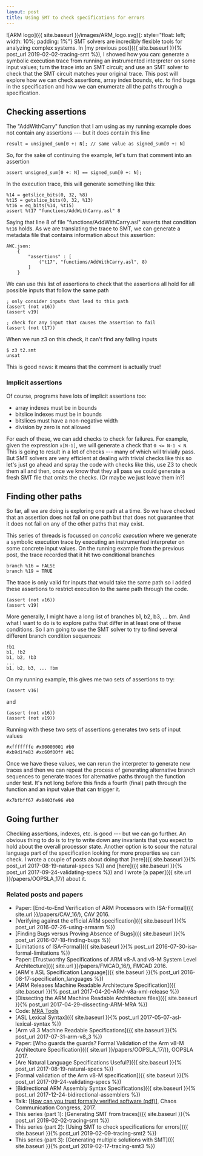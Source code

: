 ```yaml
---
layout: post
title: Using SMT to check specifications for errors
---
```


![ARM logo]({{ site.baseurl }}/images/ARM_logo.svg){: style="float: left; width: 10%; padding: 1%"}
SMT solvers are incredibly flexible tools for analyzing complex systems.  In
[my previous post]({{ site.baseurl }}{% post_url 2019-02-02-tracing-smt %}),
I showed how you can: generate a symbolic execution trace from running an
instrumented interpreter on some input values;  turn the trace into an SMT
circuit; and use an SMT solver to check that the SMT circuit matches
your original trace.
This post will explore how we can check assertions, array index bounds, etc.
to find bugs in the specification and how we can enumerate all the paths
through a specification.


## Checking assertions

The "AddWithCarry" function that I am using as my running example does not
contain any assertions --- but it does contain this line

    result = unsigned_sum[0 +: N]; // same value as signed_sum[0 +: N]

So, for the sake of continuing the example, let's turn that comment into an
assertion

    assert unsigned_sum[0 +: N] == signed_sum[0 +: N];

In the execution trace, this will generate something like this:

    %14 = getslice_bits(0, 32, %8)
    %t15 = getslice_bits(0, 32, %13)
    %t16 = eq_bits(%14, %t15)
    assert %t17 "functions/AddWithCarry.asl" 8

Saying that line 8 of file "functions/AddWithCarry.asl" asserts that condition `%t16`
holds.
As we are translating the trace to SMT, we can generate a metadata file
that contains information about this assertion:

    AWC.json:
        {
            "assertions" : [
                ("t17", "functions/AddWithCarry.asl", 8)
            ]
        }

We can use this list of assertions to check that the assertions all hold for
all possible inputs that follow the same path

    ; only consider inputs that lead to this path
    (assert (not v16))
    (assert v19)

    ; check for any input that causes the assertion to fail
    (assert (not t17))

When we run z3 on this check, it can't find any failing inputs

    $ z3 t2.smt
    unsat

This is good news: it means that the comment is actually true!


### Implicit assertions

Of course, programs have lots of implicit assertions too:

- array indexes must be in bounds
- bitslice indexes must be in bounds
- bitslices must have a non-negative width
- division by zero is not allowed

For each of these, we can add checks to check for failures.
For example, given the expression `x[N-1]`, we will generate 
a check that `0 <= N-1 < N`.
This is going to result in a lot of checks --- many of which will trivially
pass.  But SMT solvers are very efficient at dealing with trivial checks like
this so let's just go ahead and spray the code with checks like this, use Z3 to
check them all and then, once we know that they all pass we could generate
a fresh SMT file that omits the checks.  (Or maybe we just leave them in?)


## Finding other paths

So far, all we are doing is exploring one path at a time.
So we have checked that an assertion does not fail on one
path but that does not guarantee that it does not fail on
any of the other paths that may exist.

This series of threads is focussed on _concolic execution_ where we generate
a symbolic execution trace by executing an instrumented interpreter on some
concrete input values.  On the running example from the previous post, the
trace recorded that it hit two conditional branches

    branch %16 = FALSE
    branch %19 = TRUE

The trace is only valid for inputs that would take the same path
so I added these assertions to restrict execution to the same path through
the code.

    (assert (not v16))
    (assert v19)

More generally, I might have a long list of branches b1, b2, b3, ... bm.  And
what I want to do is to explore paths that differ in at least one of these
conditions.  So I am going to use the SMT solver to try to find several
different branch condition sequences:

    !b1
    b1, !b2
    b1, b2, !b3
    ...
    b1, b2, b3, ... !bm

On my running example, this gives me two sets of assertions to try:

    (assert v16)

and

    (assert (not v16))
    (assert (not v19))

Running with these two sets of assertions generates two sets of input values

    #xfffffffe #x00000001 #b0
    #xb9d1fe83 #xc60f00ff #b1

Once we have these values, we can rerun the interpreter to generate new traces
and then we can repeat the process of generating alternative branch sequences
to generate traces for alternative paths through the function under test.
It's not long before this finds a fourth (final) path through the function
and an input value that can trigger it.

    #x7bfbff67 #x0403fe96 #b0


## Going further

Checking assertions, indexes, etc. is good --- but we can go further.
An obvious thing to do is to try to write down any invariants that you
expect to hold about the overall processor state.
Another option is to scour the natural language part of the
specification looking for more properties we can check.
I wrote a couple of posts about doing that
[here]({{ site.baseurl }}{% post_url 2017-08-19-natural-specs %})
and [here]({{ site.baseurl }}{% post_url 2017-09-24-validating-specs %})
and I wrote [a paper]({{ site.url }}/papers/OOPSLA_17/) about it.


### Related posts and papers

* Paper: [End-to-End Verification of ARM Processors with ISA-Formal]({{ site.url }}/papers/CAV_16/), CAV 2016.
* [Verifying against the official ARM specification]({{ site.baseurl }}{% post_url 2016-07-26-using-armarm %})
* [Finding Bugs versus Proving Absence of Bugs]({{ site.baseurl }}{% post_url 2016-07-18-finding-bugs %})
* [Limitations of ISA-Formal]({{ site.baseurl }}{% post_url 2016-07-30-isa-formal-limitations %})
* Paper: [Trustworthy Specifications of ARM v8-A and v8-M System Level Architecture]({{ site.url }}/papers/FMCAD_16/), FMCAD 2016.
* [ARM's ASL Specification Language]({{ site.baseurl }}{% post_url 2016-08-17-specification_languages %})
* [ARM Releases Machine Readable Architecture Specification]({{ site.baseurl }}{% post_url 2017-04-20-ARM-v8a-xml-release %})
* [Dissecting the ARM Machine Readable Architecture files]({{ site.baseurl }}{% post_url 2017-04-29-dissecting-ARM-MRA %})
* Code: [MRA Tools](https://github.com/alastairreid/mra_tools)
* [ASL Lexical Syntax]({{ site.baseurl }}{% post_url 2017-05-07-asl-lexical-syntax %})
* [Arm v8.3 Machine Readable Specifications]({{ site.baseurl }}{% post_url 2017-07-31-arm-v8_3 %})
* Paper: [Who guards the guards?  Formal Validation of the Arm v8-M Architecture Specification]({{ site.url }}/papers/OOPSLA_17/)), OOPSLA 2017.
* [Are Natural Language Specifications Useful?]({{ site.baseurl }}{% post_url 2017-08-19-natural-specs %})
* [Formal validation of the Arm v8-M specification]({{ site.baseurl }}{% post_url 2017-09-24-validating-specs %})
* [Bidirectional ARM Assembly Syntax Specifications]({{ site.baseurl }}{% post_url 2017-12-24-bidirectional-assemblers %})
* Talk: [[How can you trust formally verified software (pdf)](/talks/using-arm-specs-34C3-2017-12-27.pdf)], Chaos Communication Congress, 2017.
* This series (part 1): [Generating SMT from traces]({{ site.baseurl }}{% post_url 2019-02-02-tracing-smt %})
* This series (part 2): [Using SMT to check specifications for errors]({{ site.baseurl }}{% post_url 2019-02-09-tracing-smt2 %})
* This series (part 3): [Generating multiple solutions with SMT]({{ site.baseurl }}{% post_url 2019-02-17-tracing-smt3 %})
